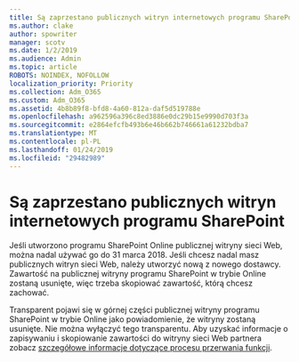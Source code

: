```yaml
---
title: Są zaprzestano publicznych witryn internetowych programu SharePoint
ms.author: clake
author: spowriter
manager: scotv
ms.date: 1/2/2019
ms.audience: Admin
ms.topic: article
ROBOTS: NOINDEX, NOFOLLOW
localization_priority: Priority
ms.collection: Adm_O365
ms.custom: Adm_O365
ms.assetid: 4b8b89f8-bfd8-4a60-812a-daf5d519788e
ms.openlocfilehash: a962596a396c8ed3886e0dc29b15e9990d703f3a
ms.sourcegitcommit: e2864efcfb493b6e46b662b746661a61232bdba7
ms.translationtype: MT
ms.contentlocale: pl-PL
ms.lasthandoff: 01/24/2019
ms.locfileid: "29482989"
---
```

# <a name="sharepoint-online-public-websites-are-being-discontinued"></a>Są zaprzestano publicznych witryn internetowych programu SharePoint

Jeśli utworzono programu SharePoint Online publicznej witryny sieci Web, można nadal używać go do 31 marca 2018. Jeśli chcesz nadal masz publicznych witryn sieci Web, należy utworzyć nową z nowego dostawcy. Zawartość na publicznej witryny programu SharePoint w trybie Online zostaną usunięte, więc trzeba skopiować zawartość, którą chcesz zachować.
  
Transparent pojawi się w górnej części publicznej witryny programu SharePoint w trybie Online jako powiadomienie, że witryny zostaną usunięte. Nie można wyłączyć tego transparentu. Aby uzyskać informacje o zapisywaniu i skopiowanie zawartości do witryny sieci Web partnera zobacz [szczegółowe informacje dotyczące procesu przerwania funkcji](https://go.microsoft.com/fwlink/?linkid=866980). 
  

